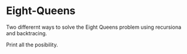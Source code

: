# Eight-Queens

Two differernt ways to solve the Eight Queens problem using recursiona and backtracing.

Print all the posibility.

